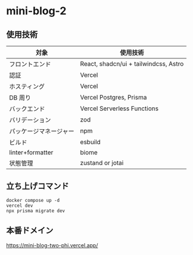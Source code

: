 # mini-blog-2

## 使用技術

| 対象          | 使用技術                                      |
| ------------- | ------------------------------------------- |
| フロントエンド | React, shadcn/ui + tailwindcss, Astro        |
| 認証          | Vercel                                       |
| ホスティング  | Vercel                                        |
| DB 周り       | Vercel Postgres, Prisma                      |
| バックエンド  | Vercel Serverless Functions                   |
| バリデーション | zod                                           |
| パッケージマネージャー | npm                                    |
| ビルド        | esbuild                                       |
| linter+formatter | biome                                     |
| 状態管理      | zustand or jotai                              |


## 立ち上げコマンド

```windows
docker compose up -d
vercel dev
npx prisma migrate dev
```

## 本番ドメイン
https://mini-blog-two-phi.vercel.app/